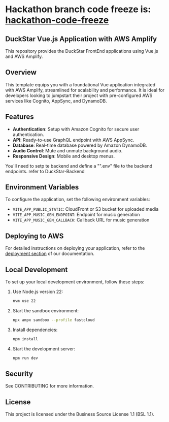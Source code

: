 # Hackathon branch code freeze is: [hackathon-code-freeze](https://github.com/FastCloud-Labs/duckstar/tree/hackathon-code-freeze)

## DuckStar Vue.js Application with AWS Amplify

This repository provides the DuckStar FrontEnd applications using Vue.js and AWS Amplify.



## Overview

This template equips you with a foundational Vue application integrated with AWS Amplify, streamlined for scalability and performance. It is ideal for developers looking to jumpstart their project with pre-configured AWS services like Cognito, AppSync, and DynamoDB.

## Features

- **Authentication**: Setup with Amazon Cognito for secure user authentication.
- **API**: Ready-to-use GraphQL endpoint with AWS AppSync.
- **Database**: Real-time database powered by Amazon DynamoDB.
- **Audio Control**: Mute and unmute background audio.
- **Responsive Design**: Mobile and desktop menus.


You'll need to setp te backend and define a "".env" file to the backend endpoints. refer to DuckStar-Backend

## Environment Variables

To configure the application, set the following environment variables:

- `VITE_APP_PUBLIC_STATIC`: CloudFront or S3 bucket for uploaded media
- `VITE_APP_MUSIC_GEN_ENDPOINT`: Endpoint for music generation
- `VITE_APP_MUSIC_GEN_CALLBACK`: Callback URL for music generation


## Deploying to AWS

For detailed instructions on deploying your application, refer to the [deployment section](https://docs.amplify.aws/vue/start/quickstart/#deploy-a-fullstack-app-to-aws) of our documentation.

## Local Development

To set up your local development environment, follow these steps:

1. Use Node.js version 22:
    ```sh
    nvm use 22
    ```

2. Start the sandbox environment:
    ```sh
    npx ampx sandbox --profile fastcloud
    ```

3. Install dependencies:
    ```sh
    npm install
    ```

4. Start the development server:
    ```sh
    npm run dev
    ```

## Security

See CONTRIBUTING for more information.


## License

This project is licensed under the Business Source License 1.1 (BSL 1.1). 
